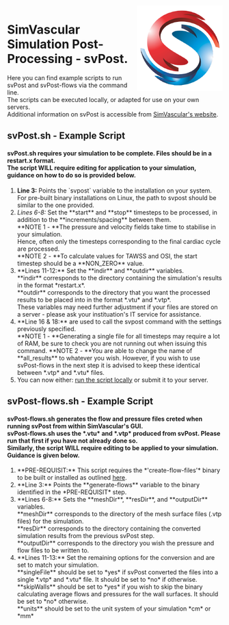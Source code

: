 <img src="SV-logo.png" align="right" width="200px" height="200px"/>

<h1>SimVascular Simulation Post-Processing - svPost.</h1>
<p>Here you can find example scripts to run svPost and svPost-flows via the command line.<br>
The scripts can be executed locally, or adapted for use on your own servers.<br>
Additional information on svPost is accessible from <a href="https://simvascular.github.io/index.html">SimVascular's website</a>.</p>

<h2>svPost.sh - Example Script</h2>
<h4>svPost.sh requires your simulation to be complete. Files should be in a restart.x format.<br>
The script WILL require editing for application to your simulation, guidance on how to do so is provided below.</h4>

<ol>
    <li><strong>Line 3:</strong> Points the `svpost` variable to the installation on your system.<br>
    For pre-built binary installations on Linux, the path to svpost should be similar to the one provided.</li>
    <li><em>Lines 6-8:</em> Set the **start** and **stop** timesteps to be processed, in addition to the **increments/spacing** between them.<br>
    **NOTE 1 - **The pressure and velocity fields take time to stabilise in your simulation.<br>
    Hence, often only the timesteps corresponding to the final cardiac cycle are processed.<br>
    **NOTE 2 - **To calculate values for TAWSS and OSI, the start timestep should be a **NON_ZERO** value.</li>
    <li>**Lines 11-12:** Set the **indir** and **outdir** variables.<br>
    **indir** corresponds to the directory containing the simulation's results in the format *restart.x*.<br>
    **outdir** corresponds to the directory that you want the processed results to be placed into in the format *.vtu* and *.vtp*.<br>
    These variables may need further adjustment if your files are stored on a server - please ask your instituation's IT service for assistance.</li>
    <li>**Line 16 & 18:** are used to call the svpost command with the settings previously specified.<br>
    **NOTE 1 - **Generating a single file for all timesteps may require a lot of RAM, be sure to check you are not running out when issuing this command.
    **NOTE 2 - **You are able to change the name of **all_results** to whatever you wish. However, if you wish to use svPost-flows in the next step it is advised to keep these identical between *.vtp* and *.vtu* files.</li>
    <li>You can now either: <a href="https://stackoverflow.com/questions/2177932/how-do-i-execute-a-bash-script-in-terminal">run the script locally</a> or submit it to your server.</li>
</ol>

<h2>svPost-flows.sh - Example Script</h2>
<h4>svPost-flows.sh generates the flow and pressure files creted when running svPost from within SimVascular's GUI.<br>
svPost-flows.sh uses the *.vtu* and *.vtp* produced from svPost. Please run that first if you have not already done so.<br>
Similarly, the script WILL require editing to be applied to your simulation. Guidance is given below.</h4>

<ol>
    <li>**PRE-REQUISIT:** This script requires the *'create-flow-files'* binary to be built or installed as outlined <a href="https://github.com/ktbolt/cardiovascular/tree/master/create-flow-files">here</a>.</li>
    <li>**Line 3:** Points the **generate-flows** variable to the binary identified in the *PRE-REQUISIT* step.</li>
    <li>**Lines 6-8:** Sets the **meshDir**, **resDir**, and **outputDir** variables.<br>
    **meshDir** corresponds to the directory of the mesh surface files (.vtp files) for the simulation.<br>
    **resDir** corresponds  to the directory containing the converted simulation results from the previous svPost step.<br>
    **outputDir** corresponds to the directory you wish the pressure and flow files to be written to.</li>
    <li>**Lines 11-13:** Set the remaining options for the conversion and are set to match your simulation.<br>
    **singleFile** should be set to *yes* if svPost converted the files into a single *.vtp* and *.vtu* file. It should be set to *no* if otherwise.<br>
    **skipWalls** should be set to *yes* if you wish to skip the binary calculating average flows and pressures for the wall surfaces. It should be set to *no* otherwise.<br>
    **units** should be set to the unit system of your simulation *cm* or *mm*</li>
</ol>